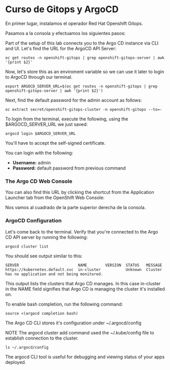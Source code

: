 # Curso de Gitops y ArgoCD

En primer lugar, instalamos el operador Red Hat Openshift Gitops.

Pasamos a la consola y efectuamos los siguientes pasos:

Part of the setup of this lab connects you to the Argo CD instance via CLI and UI. Let's find the URL for the ArgoCD API Server:

```
oc get routes -n openshift-gitops | grep openshift-gitops-server | awk '{print $2}'
```

Now, let's store this as an enviroment variable so we can use it later to login to ArgoCD through our terminal.

```
export ARGOCD_SERVER_URL=$(oc get routes -n openshift-gitops | grep openshift-gitops-server | awk '{print $2}')
```

Next, find the default password for the admin account as follows:

```
oc extract secret/openshift-gitops-cluster -n openshift-gitops --to=-
```

To login from the terminal, execute the following, using the $ARGOCD_SERVER_URL we just saved:

```
argocd login $ARGOCD_SERVER_URL
```

You'll have to accept the self-signed certificate.

You can login with the following:

- **Username:** admin
- **Password:** default password from previous command

### The Argo CD Web Console

You can also find this URL by clicking the shortcut from the Application Launcher tab from the OpenShift Web Console:

Nos vamos al cuadrado de la parte superior derecha de la consola.

### ArgoCD Configuration

Let's come back to the terminal. Verify that you're connected to the Argo CD API server by running the following:

```
argocd cluster list
```

You should see output similar to this:

```
SERVER                          NAME        VERSION  STATUS   MESSAGE
https://kubernetes.default.svc  in-cluster           Unknown  Cluster has no application and not being monitored.
```

This output lists the clusters that Argo CD manages. In this case in-cluster in the NAME field signifies that Argo CD is managing the cluster it's installed on.

To enable bash completion, run the following command:

```
source <(argocd completion bash)
```

The Argo CD CLI stores it's configuration under ~/.argocd/config

NOTE The argocd cluster add command used the ~/.kube/config file to establish connection to the cluster.

```
ls ~/.argocd/config
```

The argocd CLI tool is useful for debugging and viewing status of your apps deployed.


